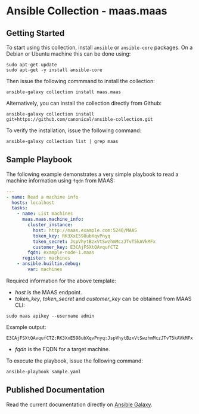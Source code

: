 # Ansible Collection - maas.maas

## Getting Started

To start using this collection, install `ansible` or `ansible-core` packages. On a Debian or Ubuntu machine this can be done using:
```
sudo apt-get update
sudo apt-get -y install ansible-core
```

Then issue the following commmand to install the collection:
```
ansible-galaxy collection install maas.maas
```

Alternatively, you can install the collection directly from Github:
```
ansible-galaxy collection install git+https://github.com/canonical/ansible-collection.git
```

To verify the installation, issue the following command:
```
ansible-galaxy collection list | grep maas
```

## Sample Playbook

The following example demonstrates a very simple playbook to read a machine information using `fqdn` from MAAS:

```yaml
---
- name: Read a machine info
  hosts: localhost
  tasks:
    - name: List machines
      maas.maas.machine_info:
        cluster_instance:
          host: http://maas.example.com:5240/MAAS
          token_key: RK3XxE598ubXqvPnyq
          token_secret: JspVhytBzxVtSwzhmMczJTvT5kAVkMFx
          customer_key: E3CAjFSXtQAvqufCTZ
        fqdn: example-node-1.maas
      register: machines
    - ansible.builtin.debug:
        var: machines
```

Required information for the above template:

* *host* is the MAAS endpoint.
* *token_key*, *token_secret* and *customer_key* can be obtained from MAAS CLI:
```
sudo maas apikey --username admin
```
Example output:
```
E3CAjFSXtQAvqufCTZ:RK3XxE598ubXqvPnyq:JspVhytBzxVtSwzhmMczJTvT5kAVkMFx
```
* *fqdn* is the FQDN for a target machine.

To execute the playbook, issue the following command:
```
ansible-playbook sample.yaml
```

## Published Documentation

Read the current documentation directly on [Ansible Galaxy](https://galaxy.ansible.com/ui/repo/published/maas/maas/).
